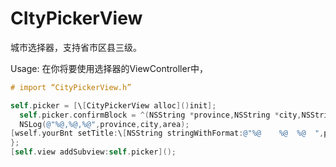 # CItyPickerView
城市选择器，支持省市区县三级。

Usage:
在你将要使用选择器的ViewController中，
```Objective-C
# import “CityPickerView.h”
```

```Objective-C
self.picker = [\[CityPickerView alloc]()init];
  self.picker.confirmBlock = ^(NSString *province,NSString *city,NSString *area){
  NSLog(@"%@,%@,%@",province,city,area);
[wself.yourBnt setTitle:\[NSString stringWithFormat:@"%@	%@	%@  ",province,city,area]() forState:UIControlStateNormal];
};
[self.view addSubview:self.picker]();
```

